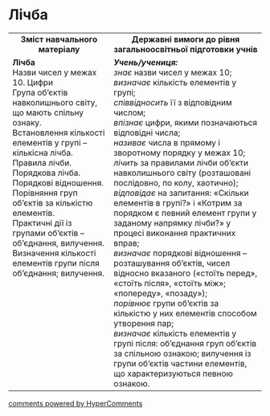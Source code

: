 <div id="hypercomments_widget" class="js-hypercomments-widget invisible"></div>

# Лічба
<table>
  <tr>
    <td width="40%" align="center"><b>Зміст навчального матеріалу<b></td>
    <td width="60%" align="center"><b>Державні вимоги до рівня загальноосвітньої підготовки учнів</b></td>
  </tr>
  <tr>
    <td width="40%" style="vertical-align:top !important;"><b>Лічба</b><br>
Назви чисел у межах 10. Цифри<br>
Група об’єктів навколишнього світу, що мають спільну ознаку. <br>
Встановлення кількості елементів у групі –  кількісна лічба.  <br>
Правила лічби.<br>
Порядкова лічба. Порядкові відношення.<br>
Порівняння груп об’єктів за кількістю елементів. <br>
Практичні дії  із групами об’єктів  – об’єднання, вилучення. Визначення кількості елементів групи після об’єднання; вилучення.<br></td>
    <td width="60%" style="vertical-align:top !important;"><i><b>Учень/учениця:</b></i><br>
<i>знає</i> назви чисел у межах 10;<br>
<i>визначає</i> кількість елементів у групі; <br>
<i>співвідносить</i> її з відповідним числом; <br>
<i>впізнає</i>  цифри, якими позначаються відповідні числа;<br>
<i>називає</i> числа в прямому і зворотному порядку у межах 10;<br>
<i>лічить</i> за правилами лічби об’єкти навколишнього світу (розташовані послідовно, по колу, хаотично);  <br>
<i>відповідає</i> на запитання: «Скільки елементів в групі?» і «Котрим за порядком є певний елемент групи у заданому напрямку лічби?» у процесі виконання практичних вправ;<br>
<i>визначає</i> порядкові відношення – розташування об’єктів, чисел відносно вказаного («стоїть перед», «стоїть  після», «стоїть між»; «попереду», «позаду»);<br>
<i>порівнює</i> групи об’єктів за кількістю у них елементів способом утворення пар;<br>
<i>визначає</i> кількість елементів у групі після: об’єднання  груп об’єктів за спільною ознакою;  вилучення із групи об’єктів частини елементів, що характеризуються певною ознакою.<br></td>
  </tr>
</table>

<div class="js-hypercomments-container">
    <a href="http://hypercomments.com" class="hc-link" title="comments widget">comments powered by HyperComments</a>
</div>